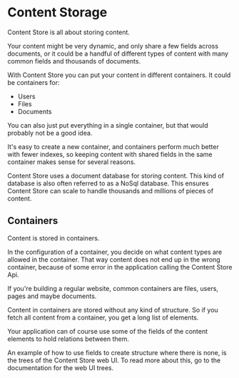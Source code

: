 # Content Storage

Content Store is all about storing content.

Your content might be very dynamic, and only share a few fields across documents, or it could be a handful of different types of content with many common fields and thousands of documents.

With Content Store you can put your content in different containers. It could be containers for:

- Users
- Files
- Documents

You can also just put everything in a single container, but that would probably not be a good idea.

It's easy to create a new container, and containers perform much better with fewer indexes, so keeping content with shared fields in the same container makes sense for several reasons.

Content Store uses a document database for storing content. This kind of database is also often referred to as a NoSql database. This ensures Content Store can scale to handle thousands and millions of pieces of content.

## Containers

Content is stored in containers.

In the configuration of a container, you decide on what content types are allowed in the container. That way content does not end up in the wrong container, because of some error in the application calling the Content Store Api.

If you're building a regular website, common containers are files, users, pages and maybe documents.

Content in containers are stored without any kind of structure. So if you fetch all content from a container, you get a long list of elements.

Your application can of course use some of the fields of the content elements to hold relations between them.

An example of how to use fields to create structure where there is none, is the trees of the Content Store web UI. To read more about this, go to the documentation for the web UI trees.
